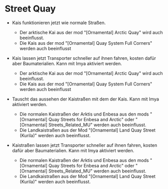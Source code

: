 # Street Quay

- Kais funktionieren jetzt wie normale Straßen.
  - Der arktische Kai aus der mod "[Ornamental] Arctic Quay" wird auch beeinflusst.
  - Die Kais aus der mod "[Ornamental] Quay System Full Corners" werden auch beeinflusst

- Kais lassen jetzt Transporter schneller auf ihnen fahren, kosten dafür aber Baumaterialien. Kann mit Imya aktiviert werden.
  - Der arktische Kai aus der mod "[Ornamental] Arctic Quay" wird auch beeinflusst.
  - Die Kais aus der mod "[Ornamental] Quay System Full Corners" werden auch beeinflusst

- Tauscht das aussehen der Kaistraßen mit dem der Kais. Kann mit Imya aktiviert werden.
  - Die normalen Kaistraßen der Arktis und Enbesa aus den mods "[Ornamental] Quay Streets for Enbesa and Arctic" oder "[Ornamental] Streets_Related_MU" werden auch beeinflusst.
  - Die Landkaistraßen aus der Mod "[Ornamental] Land Quay Street (Kurila)" werden auch beeinflusst.

- Kaistraßen lassen jetzt Transporter schneller auf ihnen fahren, kosten dafür aber Baumaterialien. Kann mit Imya aktiviert werden.
  - Die normalen Kaistraßen der Arktis und Enbesa aus den mods "[Ornamental] Quay Streets for Enbesa and Arctic" oder "[Ornamental] Streets_Related_MU" werden auch beeinflusst.
  - Die Landkaistraßen aus der Mod "[Ornamental] Land Quay Street (Kurila)" werden auch beeinflusst.
